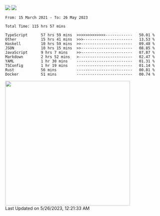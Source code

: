 <div>
  <img src="https://github-readme-stats.vercel.app/api?username=naporin0624&count_private=true&show_icons=true" />
  <img src="https://github-readme-stats.vercel.app/api/top-langs/?username=naporin0624&layout=compact&hide=css" />
  <!--START_SECTION:waka-->

```text
From: 15 March 2021 - To: 26 May 2023

Total Time: 115 hrs 57 mins

TypeScript      57 hrs 59 mins  >>>>>>>>>>>>>------------   50.01 %
Other           15 hrs 41 mins  >>>----------------------   13.53 %
Haskell         10 hrs 59 mins  >>-----------------------   09.48 %
JSON            10 hrs 15 mins  >>-----------------------   08.85 %
JavaScript      9 hrs 7 mins    >>-----------------------   07.87 %
Markdown        2 hrs 52 mins   >------------------------   02.47 %
YAML            1 hr 30 mins    -------------------------   01.31 %
TSConfig        1 hr 19 mins    -------------------------   01.14 %
Rust            56 mins         -------------------------   00.81 %
Docker          51 mins         -------------------------   00.74 %
```

<!--END_SECTION:waka-->
  
  <!--START_SECTION:lapras-card-->
<a href="https://lapras.com/public/CDQE7TF" target="_blank" rel="noopener noreferrer"><img src="https://lapras-card-generator.vercel.app/api/svg?e=3.56&b=3.48&i=3.5&b1=%23232323&b2=%236d6d6d&i1=%23212121&i2=%23818181&l=ja" width="400" ></a>  
Last Updated on 5/26/2023, 12:21:33 AM
<!--END_SECTION:lapras-card-->
</div>
